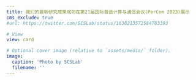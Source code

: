 ```yaml
---
title: 我们的最新研究成果成功在第21届国际普适计算与通信会议(PerCom 2023)展示 
cms_exclude: true
#url: https://twitter.com/SCSLab/status/1636213572584763393

# View
view: card

# Optional cover image (relative to `assets/media/` folder).
image:
  caption: 'Photo by SCSLab'
  filename: ''
---
```

